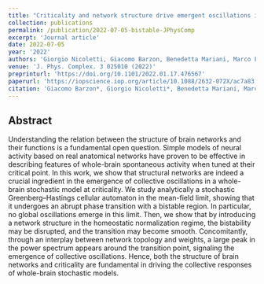 ```yaml
---
title: "Criticality and network structure drive emergent oscillations in a stochastic whole-brain model"
collection: publications
permalink: /publication/2022-07-05-bistable-JPhysComp
excerpt: 'Journal article'
date: 2022-07-05
year: '2022'
authors: 'Giorgio Nicoletti, Giacomo Barzon, Benedetta Mariani, Marco Formentin, Samir Suweis'
venue: 'J. Phys. Complex. 3 025010 (2022)'
preprinturl: 'https://doi.org/10.1101/2022.01.17.476567'
paperurl: 'https://iopscience.iop.org/article/10.1088/2632-072X/ac7a83'
citation: 'Giacomo Barzon*, Giorgio Nicoletti*, Benedetta Mariani, Marco Formentin, Samir Suweis. Criticality and network structure drive emergent oscillations in a stochastic whole-brain model. J. Phys. Complex. 3 025010 (2022) (* equal contribution).'
---
```


## Abstract
Understanding the relation between the structure of brain networks and their functions is a fundamental open question. Simple models of neural activity based on real anatomical networks have proven to be effective in describing features of whole-brain spontaneous activity when tuned at their critical point. In this work, we show that structural networks are indeed a crucial ingredient in the emergence of collective oscillations in a whole-brain stochastic model at criticality. We study analytically a stochastic Greenberg–Hastings cellular automaton in the mean-field limit, showing that it undergoes an abrupt phase transition with a bistable region. In particular, no global oscillations emerge in this limit. Then, we show that by introducing a network structure in the homeostatic normalization regime, the bistability may be disrupted, and the transition may become smooth. Concomitantly, through an interplay between network topology and weights, a large peak in the power spectrum appears around the transition point, signaling the emergence of collective oscillations. Hence, both the structure of brain networks and criticality are fundamental in driving the collective responses of whole-brain stochastic models.
